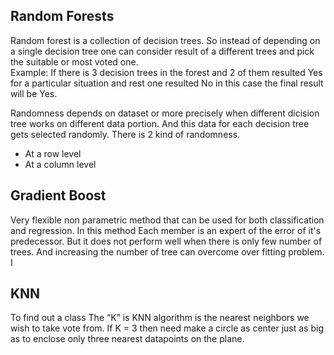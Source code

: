 ## Random Forests
Random forest is a collection of decision trees. So instead of depending on a single decision tree one can consider result of a different trees and pick the suitable or most voted one. <br>
Example: If there is 3 decision trees in the forest and 2 of them resulted Yes for a particular situation and rest one resulted No in this case the final result will be Yes. <br>

Randomness depends on dataset or more precisely when different dicision tree works on different data portion. And this data for each decision tree gets selected randomly. There is 2 kind of randomness.
- At a row level
- At a column level

## Gradient Boost
Very flexible non parametric method that can be used for both classification and regression. In this method Each member is an expert of the error of it's predecessor. But it does not perform well when there is only few number of trees. And increasing the number of tree can overcome over fitting problem. I 

## KNN
To find out a class  The “K” is KNN algorithm is the nearest neighbors we wish to take vote from. If K = 3 then need make a circle as center just as big as to enclose only three nearest datapoints on the plane.
